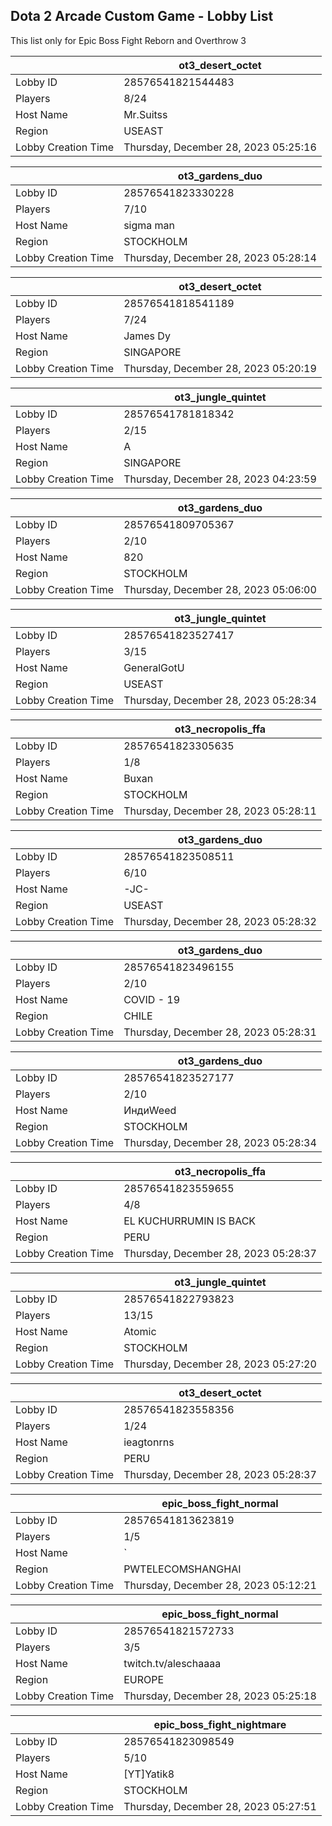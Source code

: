 ## Dota 2 Arcade Custom Game - Lobby List

This list only for Epic Boss Fight Reborn and Overthrow 3

|  | ot3_desert_octet |
| ------ | ------ |
| Lobby ID | 28576541821544483 |
| Players | 8/24 |
| Host Name | Mr.Suitss |
| Region | USEAST |
| Lobby Creation Time | Thursday, December 28, 2023 05:25:16 |


|  | ot3_gardens_duo |
| ------ | ------ |
| Lobby ID | 28576541823330228 |
| Players | 7/10 |
| Host Name | sigma man |
| Region | STOCKHOLM |
| Lobby Creation Time | Thursday, December 28, 2023 05:28:14 |


|  | ot3_desert_octet |
| ------ | ------ |
| Lobby ID | 28576541818541189 |
| Players | 7/24 |
| Host Name | James Dy |
| Region | SINGAPORE |
| Lobby Creation Time | Thursday, December 28, 2023 05:20:19 |


|  | ot3_jungle_quintet |
| ------ | ------ |
| Lobby ID | 28576541781818342 |
| Players | 2/15 |
| Host Name | A |
| Region | SINGAPORE |
| Lobby Creation Time | Thursday, December 28, 2023 04:23:59 |


|  | ot3_gardens_duo |
| ------ | ------ |
| Lobby ID | 28576541809705367 |
| Players | 2/10 |
| Host Name | 820 |
| Region | STOCKHOLM |
| Lobby Creation Time | Thursday, December 28, 2023 05:06:00 |


|  | ot3_jungle_quintet |
| ------ | ------ |
| Lobby ID | 28576541823527417 |
| Players | 3/15 |
| Host Name | GeneralGotU |
| Region | USEAST |
| Lobby Creation Time | Thursday, December 28, 2023 05:28:34 |


|  | ot3_necropolis_ffa |
| ------ | ------ |
| Lobby ID | 28576541823305635 |
| Players | 1/8 |
| Host Name | Buxan |
| Region | STOCKHOLM |
| Lobby Creation Time | Thursday, December 28, 2023 05:28:11 |


|  | ot3_gardens_duo |
| ------ | ------ |
| Lobby ID | 28576541823508511 |
| Players | 6/10 |
| Host Name | -JC- |
| Region | USEAST |
| Lobby Creation Time | Thursday, December 28, 2023 05:28:32 |


|  | ot3_gardens_duo |
| ------ | ------ |
| Lobby ID | 28576541823496155 |
| Players | 2/10 |
| Host Name | COVID - 19 |
| Region | CHILE |
| Lobby Creation Time | Thursday, December 28, 2023 05:28:31 |


|  | ot3_gardens_duo |
| ------ | ------ |
| Lobby ID | 28576541823527177 |
| Players | 2/10 |
| Host Name | ИндиWeed |
| Region | STOCKHOLM |
| Lobby Creation Time | Thursday, December 28, 2023 05:28:34 |


|  | ot3_necropolis_ffa |
| ------ | ------ |
| Lobby ID | 28576541823559655 |
| Players | 4/8 |
| Host Name | EL KUCHURRUMIN IS BACK |
| Region | PERU |
| Lobby Creation Time | Thursday, December 28, 2023 05:28:37 |


|  | ot3_jungle_quintet |
| ------ | ------ |
| Lobby ID | 28576541822793823 |
| Players | 13/15 |
| Host Name | Atomic |
| Region | STOCKHOLM |
| Lobby Creation Time | Thursday, December 28, 2023 05:27:20 |


|  | ot3_desert_octet |
| ------ | ------ |
| Lobby ID | 28576541823558356 |
| Players | 1/24 |
| Host Name | ieagtonrns |
| Region | PERU |
| Lobby Creation Time | Thursday, December 28, 2023 05:28:37 |


|  | epic_boss_fight_normal |
| ------ | ------ |
| Lobby ID | 28576541813623819 |
| Players | 1/5 |
| Host Name | ` |
| Region | PWTELECOMSHANGHAI |
| Lobby Creation Time | Thursday, December 28, 2023 05:12:21 |


|  | epic_boss_fight_normal |
| ------ | ------ |
| Lobby ID | 28576541821572733 |
| Players | 3/5 |
| Host Name | twitch.tv/aleschaaaa |
| Region | EUROPE |
| Lobby Creation Time | Thursday, December 28, 2023 05:25:18 |


|  | epic_boss_fight_nightmare |
| ------ | ------ |
| Lobby ID | 28576541823098549 |
| Players | 5/10 |
| Host Name | [YT]Yatik8 |
| Region | STOCKHOLM |
| Lobby Creation Time | Thursday, December 28, 2023 05:27:51 |


